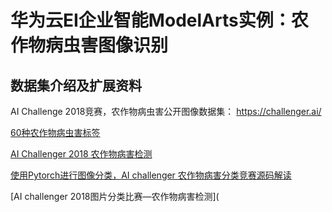 # 华为云EI企业智能ModelArts实例：农作物病虫害图像识别
## 数据集介绍及扩展资料

AI Challenge 2018竞赛，农作物病虫害公开图像数据集： https://challenger.ai/

[60种农作物病虫害标签](https://github.com/xungeer29/AI-Challenger-Plant-Disease-Recognition/blob/master/README.md)

[AI Challenger 2018 农作物病害检测](https://ruby.ctolib.com/article/comments/104113)

[使用Pytorch进行图像分类，AI challenger 农作物病害分类竞赛源码解读](https://www.cnblogs.com/ywheunji/p/10118708.html)

[AI challenger 2018图片分类比赛—农作物病害检测](
